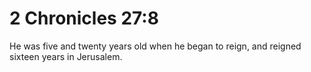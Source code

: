 # 2 Chronicles 27:8

He was five and twenty years old when he began to reign, and reigned sixteen years in Jerusalem.